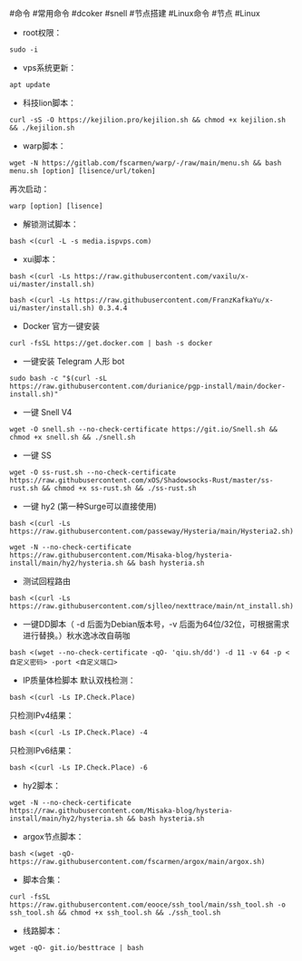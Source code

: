 #命令 #常用命令 #dcoker #snell #节点搭建 #Linux命令 #节点 #Linux 


* root权限：
```
sudo -i
```

* vps系统更新：
```
apt update
```

* 科技lion脚本：
```
curl -sS -O https://kejilion.pro/kejilion.sh && chmod +x kejilion.sh && ./kejilion.sh
```

* warp脚本：
```
wget -N https://gitlab.com/fscarmen/warp/-/raw/main/menu.sh && bash menu.sh [option] [lisence/url/token]
```
再次启动：
```
warp [option] [lisence]
```

* 解锁测试脚本：
```
bash <(curl -L -s media.ispvps.com)
```

* xui脚本：
```
bash <(curl -Ls https://raw.githubusercontent.com/vaxilu/x-ui/master/install.sh)
```
```
bash <(curl -Ls https://raw.githubusercontent.com/FranzKafkaYu/x-ui/master/install.sh) 0.3.4.4
```

* Docker 官方一键安装
```
curl -fsSL https://get.docker.com | bash -s docker
```

* 一键安装 Telegram 人形 bot
```
sudo bash -c "$(curl -sL https://raw.githubusercontent.com/durianice/pgp-install/main/docker-install.sh)"
```

* 一键 Snell V4
```
wget -O snell.sh --no-check-certificate https://git.io/Snell.sh && chmod +x snell.sh && ./snell.sh
```

* 一键 SS
```
wget -O ss-rust.sh --no-check-certificate https://raw.githubusercontent.com/xOS/Shadowsocks-Rust/master/ss-rust.sh && chmod +x ss-rust.sh && ./ss-rust.sh
```

* 一键 hy2 (第一种Surge可以直接使用)
```
bash <(curl -Ls https://raw.githubusercontent.com/passeway/Hysteria/main/Hysteria2.sh)
```
```
wget -N --no-check-certificate https://raw.githubusercontent.com/Misaka-blog/hysteria-install/main/hy2/hysteria.sh && bash hysteria.sh
```

* 测试回程路由
```
bash <(curl -Ls https://raw.githubusercontent.com/sjlleo/nexttrace/main/nt_install.sh)
```

* 一键DD脚本（ -d 后面为Debian版本号，-v 后面为64位/32位，可根据需求进行替换。）秋水逸冰改自萌咖
```
bash <(wget --no-check-certificate -qO- 'qiu.sh/dd') -d 11 -v 64 -p <自定义密码> -port <自定义端口>
```

* IP质量体检脚本
默认双栈检测：
```
bash <(curl -Ls IP.Check.Place)
```
只检测IPv4结果：
```
bash <(curl -Ls IP.Check.Place) -4
```
只检测IPv6结果：
```
bash <(curl -Ls IP.Check.Place) -6
```

* hy2脚本：
```
wget -N --no-check-certificate https://raw.githubusercontent.com/Misaka-blog/hysteria-install/main/hy2/hysteria.sh && bash hysteria.sh
```

* argox节点脚本：
```
bash <(wget -qO- https://raw.githubusercontent.com/fscarmen/argox/main/argox.sh)
```

* 脚本合集：
```
curl -fsSL https://raw.githubusercontent.com/eooce/ssh_tool/main/ssh_tool.sh -o ssh_tool.sh && chmod +x ssh_tool.sh && ./ssh_tool.sh
```

* 线路脚本：
```
wget -qO- git.io/besttrace | bash
```
